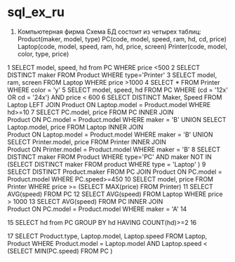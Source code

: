 # sql_ex_ru
1. Компьютерная фирма
Схема БД состоит из четырех таблиц:
Product(maker, model, type)
PC(code, model, speed, ram, hd, cd, price)
Laptop(code, model, speed, ram, hd, price, screen)
Printer(code, model, color, type, price)

1
SELECT model, speed, hd
from PC 
WHERE price <500
2
SELECT DISTINCT maker
FROM Product
WHERE type='Printer'
3
SELECT model, ram, screen
FROM Laptop
WHERE price >1000
4
SELECT *
FROM Printer
WHERE color = 'y'
5
SELECT model, speed, hd
FROM PC
WHERE (cd = '12x' OR cd = '24x') 
AND price < 600
6
SELECT DISTINCT Maker, Speed
FROM Laptop
LEFT JOIN Product ON Laptop.model = Product.model
WHERE hd>=10
7
SELECT PC.model, price
FROM PC INNER JOIN   
     Product ON PC.model = Product.model
WHERE maker = 'B'
UNION
SELECT Laptop.model, price 
FROM Laptop INNER JOIN   
     Product ON Laptop.model = Product.model
WHERE maker = 'B'
UNION
SELECT Printer.model, price 
FROM Printer INNER JOIN   
     Product ON Printer.model = Product.model
WHERE maker = 'B'
8
SELECT DISTINCT maker
FROM Product 
WHERE type='PC' AND 
 maker NOT IN (SELECT DISTINCT maker 
 FROM product 
 WHERE type = 'Laptop'
 )
9
SELECT DISTINCT Product.maker
FROM PC
JOIN Product ON PC.model = Product.model
WHERE PC.speed>=450
10
SELECT model, price
FROM Printer
WHERE price >= (SELECT MAX(price) FROM Printer)
11
SELECT AVG(speed)
FROM PC
12
SELECT AVG(speed)
FROM Laptop
WHERE price > 1000
13
SELECT AVG(speed)
FROM PC INNER JOIN   
     Product ON PC.model = Product.model
WHERE maker = 'A'
14

15
SELECT hd
from PC
GROUP BY hd HAVING COUNT(hd)>=2
16

17
SELECT Product.type, Laptop.model, Laptop.speed
FROM Laptop, Product
WHERE Product.model = Laptop.model AND Laptop.speed < (SELECT MIN(PC.speed) 
 FROM PC
 )
